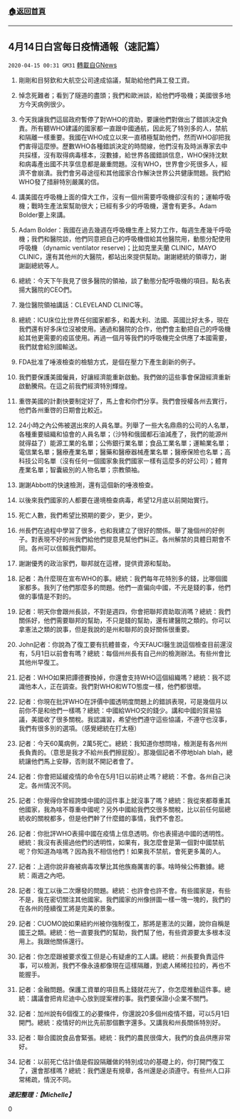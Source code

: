 ###  [:house:返回首頁](https://github.com/ourhimalayas/txt)
---

## 4月14日白宮每日疫情通報（速記篇）
`2020-04-15 00:31 GM31` [轉載自GNews](https://gnews.org/zh-hant/173283/)

1. 剛剛和目努欽和大航空公司達成協議，幫助給他們員工發工資。

2. 悼念死難者；看到了隧道的盡頭；我們和歐洲談，給他們呼吸機；美國很多地方今天病例很少。

3. 今天我讓我們這屆政府暫停了對WHO的資助，要讓他們對做出了錯誤決定負責。所有聽WHO建議的國家都一直跟中國通航，因此死了特別多的人，禁航和隔離一樣重要。我國在WHO成立以來一直積極幫助他們，然而WHO卻把我們害得這麼慘。歷數WHO各種錯誤決定的時間線，他們沒有及時派專家去中共採樣，沒有取得病毒樣本，沒數據，給世界各國錯誤信息，WHO保持沈默和病毒產出國不共享信息都是嚴重問題。沒有WHO，世界會少死很多人，經濟不會崩潰。我們會另尋途徑和其他國家合作解決世界公共健康問題。我們給WHO發了措辭特別嚴厲的信。

4. 講美國在呼吸機上面的偉大工作，沒有一個州需要呼吸機卻沒有的；運輸呼吸機；戰時生產法案幫助很大；已經有多少的呼吸機，還會有更多。Adam Bolder要上來講。

5. Adam Bolder：我國在過去幾週在呼吸機生產上努力工作，每週生產幾千呼吸機；我們和醫院談，他們同意把自己的呼吸機借給其他醫院用，動態分配使用呼吸機 （dynamic ventilator reserve)；比如克里夫蘭 CLINIC，MAYO CLINIC，還有其他州的大醫院，都站出來提供幫助。謝謝總統的領導力，謝謝副總統等人。

6. 總統：今天下午我見了很多醫院的領袖，談了動態分配呼吸機的項目。點名表揚大醫院的CEO們。

7. 幾位醫院領袖講話：CLEVELAND CLINIC等。

8. 總統：ICU床位比世界任何國家都多，和義大利、法國、英國比好太多，現在我們還有好多床位沒被使用。通過和醫院的合作，他們會主動把自己的呼吸機給其他更需要的疫區使用。再過一個月等我們的呼吸機完全供應了本國需要，我們就會給別國輸送。

9. FDA批准了唾液檢查的檢驗方式，是個在壓力下產生創新的例子。

10. 我們要保護美國僱員，好讓經濟能重新啟動。我們做的這些事會保證經濟重新啟動騰飛。在這之前我們經濟特別輝煌。

11. 重啓美國的計劃快要制定好了，馬上會和你們分享。我們會授權各州去實行，他們各州重啓的日期會比較近。

12. 24小時之內公佈被選出來的人員名單。列舉了一些大名鼎鼎的公司的人名單，各種重要組織和協會的人員名單；（沙特和俄國都石油減產了，我們的能源州就得益了）能源工業的名單；公佈銀行業名單；食品工業名單；運輸業名單；電信業名單；醫療產業名單；醫藥和醫療器械產業名單；醫療保險也名單；高科技公司名單（沒有任何一個國家象我們國家一樣有這麼多的好公司）；體育產業名單；智囊級別的人物名單；宗教領袖。

13. 謝謝Abbott的快速檢測，還有這個新的唾液檢查。

14. 以後來我們國家的人都要在邊境檢查病毒，希望12月底以前開始實行。

15. 死亡人數，我們希望比預期的要少，更少，更少。

16. 州長們在過程中學習了很多，也和我建立了很好的關係。舉了幾個州的好例子。對表現不好的州我們給他們提意見幫他們糾正。各州解禁的具體日期會不同。各州可以信賴我們聯邦。

17. 謝謝優秀的政治家們，聯邦就在這裡，提供資源和幫助。

18. 記者：為什麼現在宣布WHO的事。總統：我們每年花特別多的錢，比哪個國家都多。我列了他們那麼多的問題。他們一直偏向中國，不光是錢的事，他們做的事情是不對的。

19. 記者：明天你會跟州長談，不對是週四，你會把聯邦資助取消嗎？總統：我們關係好，他們需要聯邦的幫助，不只是錢的幫助，還有建醫院之類的。你可以拿憲法之類的說事，但是我說的是州和聯邦的良好關係很重要。

20. John記者：你說為了復工要有抗體普查，今天FAUCI醫生說這個檢查目前還沒有，5月1日以前會有嗎？總統：每個州州長有自己州的檢測辦法。有些州會比其他州早復工。

21. 記者：WHO如果把譚德賽換掉，你還會支持WHO這個組織嗎？總統：我不認識他本人，正在調查。我們對WHO和WTO態度一樣，他們都很壞。

22. 記者：你現在批評WHO在評價中國透明度問題上的錯誤表現，可是幾個月以前你不是和他們一樣嗎？總統：中國給WHO交的錢少。講和中國的貿易協議，美國收了很多關稅。我認識習，希望他們遵守這些協議，不遵守也沒事，我們有很多別的選項。（感覺總統在打太極）

23. 記者：今天60萬病例，2萬5死亡。總統：我知道你想問啥，檢測是有各州州長負責的。（意思是我才不給州長們擦屁股）。那幾個記者不停地blah blah，總統讓他們馬上安靜，否則就不開記者會了。

24. 記者：你會把延緩疫情的命令在5月1日以前終止嗎？總統：不會。各州自己決定。各州情況不同。

25. 記者：你覺得你曾經誇獎中國的這件事上就沒事了嗎？總統：我從來都尊重其他國家，我為啥不尊重中國呢？另外中國給我們交很多關稅，比以前任何屆總統收的關稅都多，但是他們幹了什麼錯的事情，我們不會忍。

26. 記者：你批評WHO表揚中國在疫情上信息透明。你也表揚過中國的透明性。總統：我沒有表揚過他們的透明性，如果有，我怎麼會是第一個對中國禁航呢？你知道為啥嗎？因為我不相信他們！如果我不禁航，會死更多萬的人。

27. 記者：上週你說非裔被病毒攻擊比其他族裔厲害的事。啥時候公佈數據。總統：兩週之內吧。

28. 記者：復工以後二次爆發的問題。總統：也許會也許不會。有些國家是，有些不是，我在密切關注其他國家。我們國家的州像拼圖一樣一塊一塊的，我們的在各州的陸續復工將是完美的景象。

29. 記者：CUOMO說如果紐約州被你強制復工，那將是憲法的災難，說你自稱是國王之類。總統：他一直要我們的幫助，我們幫了他，有些資源要太多根本沒用上。我跟他關係還行。

30. 記者：你怎麼跟被要求復工但是心有疑慮的工人講。總統：州長要負責這件事，可以檢測，我們不像永遠都像現在這樣隔離，到處人稀稀拉拉的，再也不能握手。

31. 記者：金融問題。保護工資單的項目馬上錢就花光了，你怎麼推動這件事。總統：講議會把肯尼迪中心放到提案裡的事。我們要保證小企業不關門。

32. 記者：加州說有6個復工的必要條件，你還說20多個州疫情不錯，可以5月1日開門。總統：疫情好的州比先前那個數字還多。又講我和州長關係特別好。

33. 記者：聯合國說食品會緊張。總統：我們的農民很偉大，我們的食品供應非常好。

34. 記者：以前死亡估計值是假設隔離做的特別成功的基礎上的，你打開門復工了，還會那樣嗎？總統：我們還是有規章，各州還是必須遵守。有些州人口非常稀疏，情況不同。

***速記整理：【Michelle】***

0
